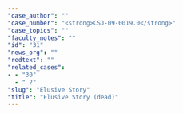 ```yaml
---
"case_author": ""
"case_number": "<strong>CSJ-09-0019.0</strong>"
"case_topics": ""
"faculty_notes": ""
"id": "31"
"news_org": ""
"redtext": ""
"related_cases":
- - "30"
  - " 2"
"slug": "Elusive Story"
"title": "Elusive Story (dead)"
---
```

